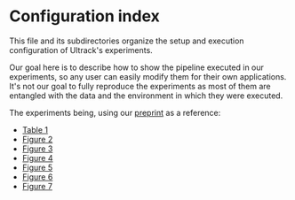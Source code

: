 
# Configuration index

This file and its subdirectories organize the setup and execution configuration of Ultrack's experiments.

Our goal here is to describe how to show the pipeline executed in our experiments, so any user can easily modify them for their own applications.
It's not our goal to fully reproduce the experiments as most of them are entangled with the data and the environment in which they were executed.

The experiments being, using our [preprint](https://www.biorxiv.org/content/10.1101/2024.09.02.610652) as a reference:

- [Table 1](CTC/README.md)
- [Figure 2](parameter_sweep/README.md)
- [Figure 3](multi_color/README.md)
- [Figure 4](virtual_staining/README.md)
- [Figure 5](flow_registration/README.md)
- [Figure 6](sparse_zebrafish/README.md)
- [Figure 7](large_zebrafish/README.md)
